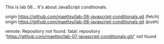 This is lab 06...
It's about JavaScript conditionals.

origin	https://github.com/maettsy/lab-06-javascript-conditionals.git (fetch)
origin	https://github.com/maettsy/lab-06-javascript-conditionals.git (push)

remote: Repository not found.
fatal: repository 'https://github.com/maettsy/lab-07-javascript-conditionals.git/' not found

